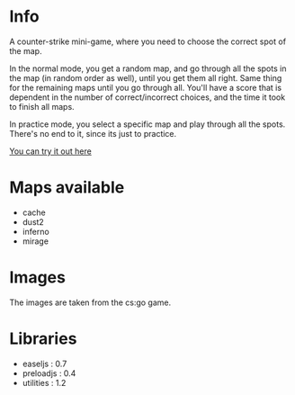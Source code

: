 Info
====

A counter-strike mini-game, where you need to choose the correct spot of the map.

In the normal mode, you get a random map, and go through all the spots in the map (in random order as well), until you get them all right. Same thing for the remaining maps until you go through all. You'll have a score that is dependent in the number of correct/incorrect choices, and the time it took to finish all maps.

In practice mode, you select a specific map and play through all the spots. There's no end to it, since its just to practice. 
 
[You can try it out here](https://chrome.google.com/webstore/detail/cs-spot-names/bbpbcljfigkeocfjnhdfhibfijoedaon)
 
 
Maps available
==============

- cache
- dust2
- inferno
- mirage


Images
======

The images are taken from the cs:go game. 


Libraries
=========

- easeljs : 0.7
- preloadjs : 0.4
- utilities : 1.2